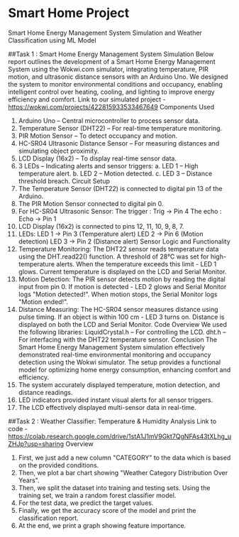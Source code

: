 # Smart Home Project
Smart Home Energy Management System Simulation and Weather Classification using ML Model

##Task 1 : Smart Home Energy Management System Simulation 
Below report outlines the development of a Smart Home Energy Management System using the 
Wokwi.com simulator, integrating temperature, PIR motion, and ultrasonic distance sensors with 
an Arduino Uno. We designed the system to monitor environmental conditions and occupancy, 
enabling intelligent control over heating, cooling, and lighting to improve energy efficiency and 
comfort. 
Link to our simulated project - https://wokwi.com/projects/422815933533467649 
Components Used 
1. Arduino Uno – Central microcontroller to process sensor data. 
2. Temperature Sensor (DHT22) – For real-time temperature monitoring. 
3. PIR Motion Sensor – To detect occupancy and motion. 
4. HC-SR04 Ultrasonic Distance Sensor – For measuring distances and simulating object 
proximity. 
5. LCD Display (16x2) – To display real-time sensor data. 
6. 3 LEDs – Indicating alerts and sensor triggers: 
a. LED 1 – High temperature alert. 
b. LED 2 – Motion detected. 
c. LED 3 – Distance threshold breach. 
Circuit Setup 
1. The Temperature Sensor (DHT22) is connected to digital pin 13 of the Arduino. 
2. The PIR Motion Sensor connected to digital pin 0. 
3. For HC-SR04 Ultrasonic Sensor: 
The trigger : Trig → Pin 4 
The echo : Echo → Pin 1 
4. LCD Display (16x2) is connected to pins 12, 11, 10, 9, 8, 7. 
5. LEDs: 
LED 1 → Pin 3 (Temperature alert) 
LED 2 → Pin 6 (Motion detection) 
LED 3 → Pin 2 (Distance alert) 
Sensor Logic and Functionality 
1. Temperature Monitoring: The DHT22 sensor reads temperature data using the 
DHT.read22() function. A threshold of 28°C was set for high-temperature alerts. When 
the temperature exceeds this limit - LED 1 glows. Current temperature is displayed on 
the LCD and Serial Monitor. 
2. Motion Detection: The PIR sensor detects motion by reading the digital input from pin 0. 
If motion is detected - LED 2 glows and Serial Monitor logs "Motion detected!". When 
motion stops, the Serial Monitor logs "Motion ended!". 
3. Distance Measuring: The HC-SR04 sensor measures distance using pulse timing. If an 
object is within 100 cm - LED 3 turns on. Distance is displayed on both the LCD and 
Serial Monitor. 
Code Overview 
We used the following libraries: 
LiquidCrystal.h – For controlling the LCD. 
dht.h – For interfacing with the DHT22 temperature sensor.
Conclusion 
The Smart Home Energy Management System simulation effectively demonstrated real-time 
environmental monitoring and occupancy detection using the Wokwi simulator. The setup 
provides a functional model for optimizing home energy consumption, enhancing comfort and 
efficiency. 
1. The system accurately displayed temperature, motion detection, and distance readings. 
2. LED indicators provided instant visual alerts for all sensor triggers. 
3. The LCD effectively displayed multi-sensor data in real-time.

##Task 2 : Weather Classifier: Temperature & Humidity Analysis 
Link to code - 
https://colab.research.google.com/drive/1stA1J1mV9Gkt7QgNFAs43tXLhg_uZHJp?usp=sharing 
Overview 
1. First, we just add a new column "CATEGORY" to the data which is based on the provided 
conditions. 
2. Then, we plot a bar chart showing "Weather Category Distribution Over Years". 
3. Then, we split the dataset into training and testing sets. Using the training set, we train a 
random forest classifier model. 
4. For the test data, we predict the target values. 
5. Finally, we get the accuracy score of the model and print the classification report. 
6. At the end, we print a graph showing feature importance.
